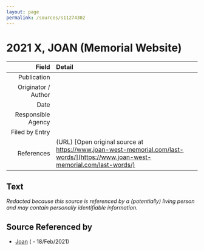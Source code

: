 ```yaml
---
layout: page
permalink: /sources/s11274302
---
```


# 2021 X, JOAN (Memorial Website)

Field | Detail
---:|:---
Publication | 
Originator / Author | 
Date | 
Responsible Agency | 
Filed by Entry | 
References | (URL) [Open original source at https://www.joan-west-memorial.com/last-words/](https://www.joan-west-memorial.com/last-words/)

## Text

_Redacted because this source is referenced by a (potentially) living person and may contain personally identifiable information._

## Source Referenced by

* [Joan](../people/@53960434@-joan-b-d2021-2-18.md) ( - 18/Feb/2021)
